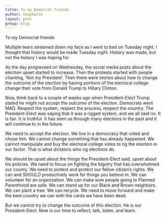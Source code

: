 ```yaml
---
title: To my Democrat friends
author: Stephanie
layout: post
group: blog
---
```

To my Democrat friends

Multiple tears streamed down my face as I went to bed on Tuesday night. I thought that history would be made Tuesday night. History was made, but not the history I was hoping for.

<!--break-->

As the day progressed on Wednesday, the social media posts about the election upset started to increase. Then the protests started with people chanting, ‘Not my President’. Then there were stories about how to change the outcome of the election by having portions of the electoral college change their vote from Donald Trump to Hillary Clinton.

<!--break-->

Now, think back to a couple of weeks ago when President-Elect Trump stated he might not accept the outcome of the election. Democrats went MAD. Respect the system, respect the process, respect the country. The President-Elect was saying that it was a rigged system, and we all said no. It is fair. It is truthful. It has seen us through many elections in the past and it will continue to in the future.
<!--break-->

We need to accept the election. We live in a democracy that voted and chose him. We cannot change something that has already happened. We cannot manipulate and buy the electoral college votes to rig the election in our factor. That is what dictators who rig elections do.

<!--break-->

We should be upset about the things the President-Elect said, upset about his policies. We need to focus on fighting the bigotry that has overwhelmed our county. We need to protest and protect our fellow citizen’s rights. We can and SHOULD productively work for things you believe in. We can volunteer for an organization. We can make sure people going to Planned Parenthood are safe. We can stand up for our Black and Brown neighbors. We can plant a tree. We can recycle. We need to move forward and make the best country we can with the cards we have been dealt.

<!--break-->

But we cannot try to change the outcome of this election. He is our President-Elect. Now is our time to reflect, talk, listen, and learn.

